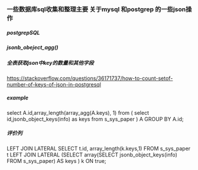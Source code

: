 ### 一些数据库sql收集和整理主要 关于mysql 和postgrep 的一些json操作
##### postgrepSQL

##### jsonb_obeject_agg()

##### 全表获取json中key的数量和其他字段
https://stackoverflow.com/questions/36171737/how-to-count-setof-number-of-keys-of-json-in-postgresql
##### example
select A.id,array_length(array_agg(A.keys), 1) from (
    select id,jsonb_object_keys(info) as keys from s_sys_paper 
) A GROUP BY A.id;

##### 评价列
LEFT JOIN LATERAL
	SELECT t.id, array_length(k.keys,1)
FROM   s_sys_paper t
LEFT   JOIN LATERAL (SELECT  array(SELECT jsonb_object_keys(info) FROM s_sys_paper) AS keys  ) k ON true;

